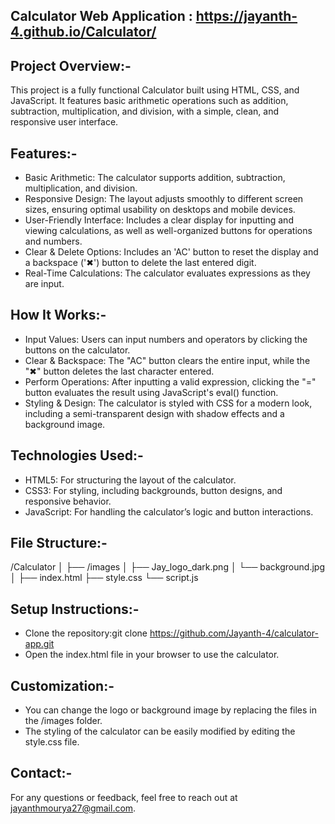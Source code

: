 Calculator Web Application :  https://jayanth-4.github.io/Calculator/
--------------------------

Project Overview:-
------------------
This project is a fully functional Calculator built using HTML, CSS, and JavaScript. It features basic arithmetic operations such as addition, subtraction, multiplication, and division, with a simple, clean, and responsive user interface.

Features:-
-----------
* Basic Arithmetic: The calculator supports addition, subtraction, multiplication, and division.
* Responsive Design: The layout adjusts smoothly to different screen sizes, ensuring optimal usability on desktops and mobile devices.
* User-Friendly Interface: Includes a clear display for inputting and viewing calculations, as well as well-organized buttons for operations and numbers.
* Clear & Delete Options: Includes an 'AC' button to reset the display and a backspace ('✖') button to delete the last entered digit.
* Real-Time Calculations: The calculator evaluates expressions as they are input.

How It Works:-
---------------
* Input Values: Users can input numbers and operators by clicking the buttons on the calculator.
* Clear & Backspace: The "AC" button clears the entire input, while the "✖" button deletes the last character entered.
* Perform Operations: After inputting a valid expression, clicking the "=" button evaluates the result using JavaScript's eval() function.
* Styling & Design: The calculator is styled with CSS for a modern look, including a semi-transparent design with shadow effects and a background image.

Technologies Used:-
-------------------
* HTML5: For structuring the layout of the calculator.
* CSS3: For styling, including backgrounds, button designs, and responsive behavior.
* JavaScript: For handling the calculator’s logic and button interactions.

File Structure:-
-----------------
/Calculator
│
├── /images
│   ├── Jay_logo_dark.png
│   └── background.jpg
│
├── index.html
├── style.css
└── script.js

Setup Instructions:-
--------------------
* Clone the repository:git clone https://github.com/Jayanth-4/calculator-app.git
* Open the index.html file in your browser to use the calculator.

Customization:-
----------------
* You can change the logo or background image by replacing the files in the /images folder.
* The styling of the calculator can be easily modified by editing the style.css file.

Contact:-
----------
For any questions or feedback, feel free to reach out at jayanthmourya27@gmail.com.
